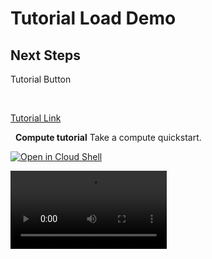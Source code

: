 # Tutorial Load Demo

## Next Steps

<walkthrough-load-tutorial-button id=compute_short_quickstart>
  Tutorial Button
</walkthrough-load-tutorial-button>

&nbsp;

[Tutorial Link](walkthrough://load-tutorial-url?url=compute_short_quickstart)

&nbsp;
<walkthrough-tutorial-card
  id=compute_short_quickstart icon="COMPUTE_SECTION" label="compute">
**Compute tutorial**
Take a compute quickstart.
</walkthrough-tutorial-card>

[![Open in Cloud Shell](http://gstatic.com/cloudssh/images/open-btn.svg)](https://console.cloud.google.com/cloudshell/editor?cloudshell_git_repo=https%3A%2F%2Fgithub.com%2Fjoshuachen-g%2Fgcp-projects&cloudshell_open_in_editor=tutorial_load.md&cloudshell_tutorial=tutorial_load.md)

<video controls width=250>
  <source src="https://interactive-examples.mdn.mozilla.net/media/examples/flower.webm" type="video/webm">
  <source src="https://interactive-examples.mdn.mozilla.net/media/examples/flower.mp4" type="video/mp4">
  Sorry, your browser doesn't support embedded videos.
</video>
